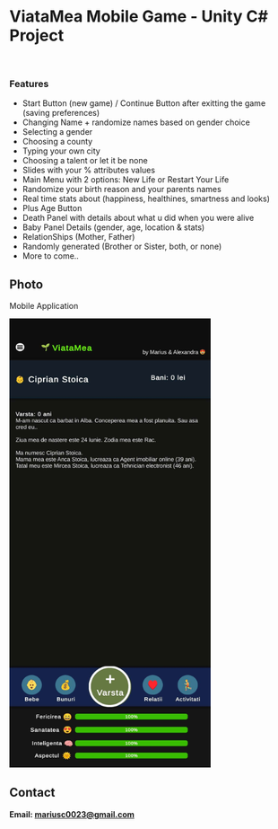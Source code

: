 <h1>ViataMea Mobile Game - Unity C# Project</h1>
<br>
<h3>Features</h3>
<ul>
    <li>Start Button (new game) / Continue Button after exitting the game (saving preferences)</li>
    <li>Changing Name + randomize names based on gender choice</li>
    <li>Selecting a gender</li>
    <li>Choosing a county</li>
    <li>Typing your own city</li>
    <li>Choosing a talent or let it be none</li>
    <li>Slides with your % attributes values</li>
    <li>Main Menu with 2 options: New Life or Restart Your Life</li>
    <li>Randomize your birth reason and your parents names</li>
    <li>Real time stats about (happiness, healthines, smartness and looks) </li>
    <li>Plus Age Button</li>
    <li>Death Panel with details about what u did when you were alive</li>
    <li>Baby Panel Details (gender, age, location & stats)</li>
    <li>RelationShips (Mother, Father)</li>
    <li> Randomly generated (Brother or Sister, both, or none) </li>
    <li> More to come..</li>
</ul>




<h2>Photo</h2>
<p>Mobile Application</p>
<img src="image1.jpg" with="400" height="800">
<br>

<h2>Contact</h2>

<b> Email: mariusc0023@gmail.com </b>
